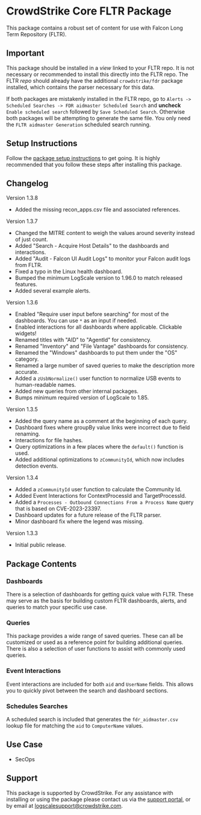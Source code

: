 # CrowdStrike Core FLTR Package

This package contains a robust set of content for use with Falcon Long Term Repository (FLTR). 

## Important

This package should be installed in a *view* linked to your FLTR repo. It is not necessary or recommended to install this directly into the FLTR repo. The FLTR *repo* should already have the additional `crowdstrike/fdr` package installed, which contains the parser necessary for this data.

If both packages are mistakenly installed in the FLTR repo, go to `Alerts -> Scheduled Searches -> FDR aidmaster Scheduled Search` and **uncheck** `Enable scheduled search` followed by `Save Scheduled Search`. Otherwise both packages will be attempting to generate the same file. You only need the `FLTR aidmaster Generation` scheduled search running. 

## Setup Instructions

Follow the [package setup instructions](https://github.com/CrowdStrike/logscale-community-content/wiki/FLTR-Setup-and-Configuration) to get going. It is highly recommended that you follow these steps after installing this package.

## Changelog

Version 1.3.8
- Added the missing recon_apps.csv file and associated references. 

Version 1.3.7
- Changed the MITRE content to weigh the values around severity instead of just count. 
- Added "Search - Acquire Host Details" to the dashboards and interactions. 
- Added "Audit - Falcon UI Audit Logs" to monitor your Falcon audit logs from FLTR.
- Fixed a typo in the Linux health dashboard. 
- Bumped the minimum LogScale version to 1.96.0 to match released features.
- Added several example alerts. 

Version 1.3.6
- Enabled "Require user input before searching" for most of the dashboards. You can use `*` as an input if needed. 
- Enabled interactions for all dashboards where applicable. Clickable widgets!
- Renamed titles with "AID" to "AgentId" for consistency.
- Renamed "Inventory" and "File Vantage" dashboards for consistency. 
- Renamed the "Windows" dashboards to put them under the "OS" category. 
- Renamed a large number of saved queries to make the description more accurate. 
- Added a `zUsbNormalize()` user function to normalize USB events to human-readable names. 
- Added new queries from other internal packages.
- Bumps minimum required version of LogScale to 1.85.

Version 1.3.5
- Added the query name as a comment at the beginning of each query. 
- Dashboard fixes where groupBy value links were incorrect due to field renaming.
- Interactions for file hashes. 
- Query optimizations in a few places where the `default()` function is used. 
- Added additional optimizations to `zCommunityId`, which now includes detection events. 

Version 1.3.4
- Added a `zCommunityId` user function to calculate the Community Id.
- Added Event Interactions for ContextProcessId and TargetProcessId.
- Added a `Processes - Outbound Connections From a Process Name` query that is based on CVE-2023-23397.
- Dashboard updates for a future release of the FLTR parser. 
- Minor dashboard fix where the legend was missing. 

Version 1.3.3
- Initial public release. 

## Package Contents

### Dashboards

There is a selection of dashboards for getting quick value with FLTR. These may serve as the basis for building custom FLTR dashboards, alerts, and queries to match your specific use case.

### Queries

This package provides a wide range of saved queries. These can all be customized or used as a reference point for building additional queries. There is also a selection of user functions to assist with commonly used queries. 

### Event Interactions

Event interactions are included for both `aid` and `UserName` fields. This allows you to quickly pivot between the search and dashboard sections. 

### Schedules Searches

A scheduled search is included that generates the `fdr_aidmaster.csv` lookup file for matching the `aid` to `ComputerName` values. 

## Use Case

- SecOps

## Support

This package is supported by CrowdStrike. For any assistance with installing or using the package please contact us via the [support portal](https://www.crowdstrike.com/products/observability-and-log-management/support/), or by email at logscalesupport@crowdstrike.com.
